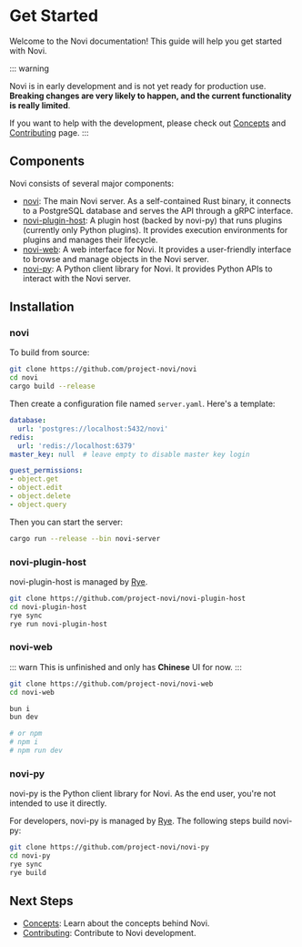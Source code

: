 # Get Started

Welcome to the Novi documentation! This guide will help you get started with Novi.

::: warning

Novi is in early development and is not yet ready for production use. **Breaking changes are very likely to happen, and the current functionality is really limited**.

If you want to help with the development, please check out [Concepts](/concepts/) and [Contributing](/contributing) page.
:::

## Components

Novi consists of several major components:

- [novi](https://github.com/project-novi/novi): The main Novi server. As a self-contained Rust binary, it connects to a PostgreSQL database and serves the API through a gRPC interface.
- [novi-plugin-host](https://github.com/project-novi/novi-plugin-host): A plugin host (backed by novi-py) that runs plugins (currently only Python plugins). It provides execution environments for plugins and manages their lifecycle.
- [novi-web](https://github.com/project-novi/novi-web): A web interface for Novi. It provides a user-friendly interface to browse and manage objects in the Novi server.
- [novi-py](https://github.com/project-novi/novi-py): A Python client library for Novi. It provides Python APIs to interact with the Novi server.

## Installation

### novi

To build from source:

```bash
git clone https://github.com/project-novi/novi
cd novi
cargo build --release
```

Then create a configuration file named `server.yaml`. Here's a template:

```yaml
database:
  url: 'postgres://localhost:5432/novi'
redis:
  url: 'redis://localhost:6379'
master_key: null  # leave empty to disable master key login

guest_permissions:
- object.get
- object.edit
- object.delete
- object.query
```

Then you can start the server:

```bash
cargo run --release --bin novi-server
```

### novi-plugin-host

novi-plugin-host is managed by [Rye](https://rye.astral.sh/).

```bash
git clone https://github.com/project-novi/novi-plugin-host
cd novi-plugin-host
rye sync
rye run novi-plugin-host
```

### novi-web

::: warn
This is unfinished and only has **Chinese** UI for now.
:::

```bash
git clone https://github.com/project-novi/novi-web
cd novi-web

bun i
bun dev

# or npm
# npm i
# npm run dev
```

### novi-py

novi-py is the Python client library for Novi. As the end user, you're not intended to use it directly.

For developers, novi-py is managed by [Rye](https://rye.astral.sh/). The following steps build novi-py:

```bash
git clone https://github.com/project-novi/novi-py
cd novi-py
rye sync
rye build
```

## Next Steps

- [Concepts](/concepts/): Learn about the concepts behind Novi.
- [Contributing](/contributing): Contribute to Novi development.
